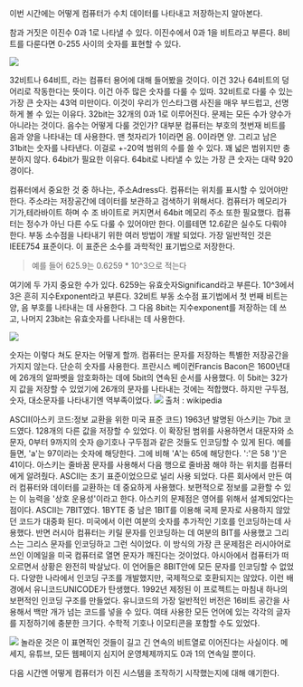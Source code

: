 이번 시간에는 어떻게 컴퓨터가 수치 데이터를 나타내고 저장하는지 알아본다.

참과 거짓은 이진수 0과 1로 나타낼 수 있다. 이진수에서 0과 1을 비트라고 부른다. 
8비트를 다룬다면 0-255 사이의 숫자를 표현할 수 있다.

![](https://images.velog.io/images/cocodori/post/3dc3bc93-ed23-4ba8-8e45-0dc7b46547c3/2.jpg)

32비트나 64비트, 라는 컴퓨터 용어에 대해 들어봤을 것이다. 이건 32나 64비트의 덩어리로 작동한다는 뜻이다. 이건 아주 많은 숫자를 다룰 수 있따. 32비트로 다룰 수 있는 가장 큰 숫자는 43억 미만이다. 이것이 우리가 인스타그램 사진을 매우 부드럽고, 선명하게 볼 수 있는 이유다.
 32bit는 32개의 0과 1로 이루어진다. 문제는 모든 수가 양수가 아니라는 것이다. 음수는 어떻게 다룰 것인가? 대부분 컴퓨터는 부호의 첫번재 비트를 음과 양을 나타내는 데 사용한다. 맨 첫자리가 1이라면 음. 0이라면 양. 그리고 남은 31bit는 숫자를 나타낸다. 이걸로 +-20억 범위의 수를 쓸 수 있다. 꽤 넓은 범위지만 충분하지 않다. 64bit가 필요한 이유다. 64bit로 나타낼 수 있는 가장 큰 숫자는 대략 920경이다.
 
 컴퓨터에서 중요한 것 중 하나는, 주소Adress다. 컴퓨터는 위치를 표시할 수 있어야만 한다. 주소라는 저장공간에 데이터를 보관하고 검색하기 위해서다. 컴퓨터가 메모리가 기가,테라바이트 하며 수 조 바이트로 커지면서 64bit 메모리 주소 또한 필요했다. 컴퓨터는 정수가 아닌 다른 수도 다룰 수 있어야만 한다. 이를테면 12.6같은 실수도 다뤄야 한다.
 부동 소수점을 나타내기 위한 여러 방법이 개발 되었다. 가장 일반적인 것은 IEEE754 표준이다. 이 표준은 소수를 과학적인 표기법으로 저장한다.
 > 예를 들어 625.9는
 0.6259 * 10^3으로 적는다
 
 여기에 두 가지 중요한 수가 있다. 6259는 유효숫자Significand라고 부른다. 10^3에서 3은 흔히 지수Exponent라고 부른다. 32비트 부동 소수점 표기법에서 첫 번째 비트는 양, 음 부호를 나타내는 데 사용한다. 그 다음 8bit는 지수exponent를 저장하는 데 쓰고, 나머지 23bit는 유효숫자를 나타내는 데 사용한다.
 
 ![](https://images.velog.io/images/cocodori/post/49339407-8034-4db6-b883-cd1729e9f0c3/image.png)
 
 숫자는 이렇다 쳐도 문자는 어떻게 할까. 컴퓨터는 문자를 저장하는 특별한 저장공간을 가지지 않는다. 단순히 숫자를 사용한다. 프란시스 베이컨Francis Bacon은 1600년대에 26개의 알파벳을 암호화하는 데에 5bit의 연속된 순서를 사용했다. 이 5bit는 32가지 값을 저장할 수 있었기에 26개의 문자를 나타내는 것에는 적합했다. 하지만 구두점, 숫자, 대소문자를 나타내기엔 역부족이었다. 
 ![](https://images.velog.io/images/cocodori/post/04c7a76a-aaaa-4eaf-85b0-d9fdd6747e72/ASCII.png)
 출처 : wikipedia
 
 ASCII(아스키 코드:정보 교환을 위한 미국 표준 코드)
 1963년 발명된 아스키는 7bit 코드였다. 128개의 다른 값을 저장할 수 있었다. 이 확장된 범위를 사용하면서 대문자와 소문자, 0부터 9까지의 숫자 @기호나 구두점과 같은 것들도 인코딩할 수 있게 된다. 예를 들면, 'a'는 97이라는 숫자에 해당한다. 그에 비해 'A'는 65에 해당한다. ':'은 58 ')'은 41이다. 아스키는 줄바꿈 문자를 사용해서 다음 행으로 줄바꿈 해야 하는 위치를 컴퓨터에게 알려줬다. ASCII는 초기 표준이었으므로 널리 사용 되었다. 다른 회사에서 만든 여러 컴퓨터와 데이터를 교환하는 데 중요하게 사용했다. 보편적으로 정보를 교환할 수 있는 이 능력을 '상호 운용성'이라고 한다.
 아스키의 문제점은 영어를 위해서 설계되었다는 점이다. ASCII는 7BIT였다. 1BYTE 중 남은 1BIT를 이용해 국제 문자로 사용하지 않았던 코드가 대중화 된다. 미국에서 이런 여분의 숫자를 추가적인 기호를 인코딩하는데 사용했다. 반면 러시아 컴퓨터는 키릴 문자를 인코딩하는 데 여분의 BIT를 사용했고 그리스는 그리스 문자를 인코딩하고 그런 식이었다.
 이 방식의 가장 큰 문제점은 러시아어로 쓰인 이메일을 미국 컴퓨터로 열면 문자가 깨진다는 것이었다. 아시아에서 컴퓨터가 떠오르면서 상황은 완전히 박살났다. 이 언어들은 8BIT안에 모든 문자를 인코딩할 수 없었다. 다양한 나라에서 인코딩 구조를 개발했지만, 국제적으로 호환되지는 않았다.
 이런 배경에서 유니코드UNICODE가 탄생했다. 1992년 제정된 이 프로젝트는 마침내 하나의 보편적인 인코딩 구조를 만들었다. 유니코드의 가장 일반적인 버전은 16비트 공간을 사용해서 백만 개가 넘는 코드를 넣을 수 있다. 여태 사용한 모든 언어에 있는 각각의 글자를 지정하기에 충분한 크기다. 수학적 기호나 이모티콘을 포함할 수도 있었다.
 
 ![](https://images.velog.io/images/cocodori/post/13f7f070-c037-44c8-8e94-8c728d5e3efc/binarycode.jpg)
 놀라운 것은 이 표면적인 것들이 길고 긴 연속의 비트열로 이어진다는 사실이다. 메세지, 유튜브, 모든 웹페이지 심지어 운영체제까지도 0과 1의 연속일 뿐이다.
  
다음 시간엔 어떻게 컴퓨터가 이진 시스템을 조작하기 시작했는지에 대해 얘기한다.
 
 
 
